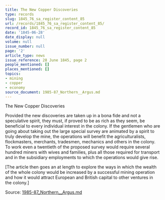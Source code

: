 ```yaml
---
title: The New Copper Discoveries
type: records
slug: 1845_76_sa_register_content_85
url: /records/1845_76_sa_register_content_85/
record_id: 1845_76_sa_register_content_85
date: '1845-06-28'
date_display: null
volume: null
issue_number: null
page: '2'
article_type: news
issue_reference: 28 June 1845, page 2
people_mentioned: []
places_mentioned: []
topics:
- mining
- copper
- economy
source_document: 1985-87_Northern__Argus.md
---
```


The New Copper Discoveries

Provided the new discoveries are taken up in a bona fide and not a speculative spirit, they must, if proved to be as rich as they seem, be beneficial to every individual interest in the colony.  If the gentlemen who are going about taking out the large special survey are animated by a spirit to truly develop the mine, the operations will benefit the agriculturalists, flockmasters, merchants, tradesmen, mechanics and others in the colony.  To work even a twentieth of the proposed survey would require several hundred miners with wives and families, plus all those required for transport and in the subsidiary employments to which the operations would give rise.

[The article then goes an at length to explore the ways in which the wealth of the whole colony would be increased by a successful mining operation and how it would attract European and British capital to other ventures in the colony.]

Source: [1985-87_Northern__Argus.md](/downloads/markdown/1985-87_Northern__Argus.md)
